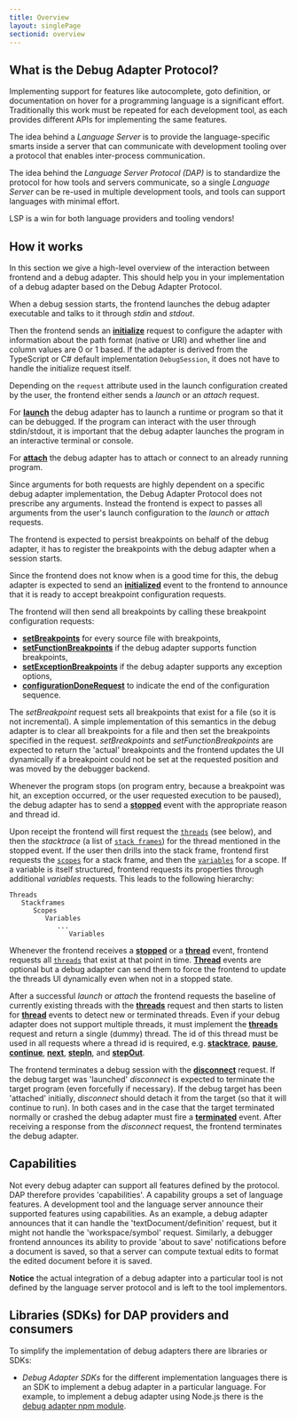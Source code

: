 ```yaml
---
title: Overview
layout: singlePage
sectionid: overview
---
```


## What is the Debug Adapter Protocol?
Implementing support for features like autocomplete, goto definition, or documentation on hover for a programming language is a significant effort. Traditionally this work must be repeated for each development tool, as each provides different APIs for implementing the same features.

The idea behind a <i>Language Server</i> is to provide the language-specific smarts inside a server that can communicate with development tooling over a protocol that enables inter-process communication.

The idea behind the <i>Language Server Protocol (DAP)</i> is to standardize the protocol for how tools and servers communicate, so a single <i>Language Server</i> can be re-used in multiple development tools, and tools can support languages with minimal effort.

LSP is a win for both language providers and tooling vendors!

## How it works

In this section we give a high-level overview of the interaction between frontend and a debug adapter.
This should help you in your implementation of a debug adapter based on the Debug Adapter Protocol.

When a debug session starts, the frontend launches the debug adapter executable and talks to it through *stdin* and *stdout*.

Then the frontend sends an [**initialize**](./specification#Requests_Initialize) request to configure the adapter with information about the path format (native or URI) and whether line and column values are 0 or 1 based.
If the adapter is derived from the TypeScript or C# default implementation `DebugSession`, it does not have to handle the initialize request itself.

Depending on the `request` attribute used in the launch configuration created by the user, the frontend either sends a *launch* or an *attach* request.

For [**launch**](./specification#Requests_Launch) the debug adapter has to launch a runtime or program so that it can be debugged.
If the program can interact with the user through stdin/stdout, it is important that the debug adapter launches the program in an interactive terminal or console.

For [**attach**](./specification#Requests_Attach) the debug adapter has to attach or connect to an already running program.

Since arguments for both requests are highly dependent on a specific debug adapter implementation, the Debug Adapter Protocol does not prescribe any arguments.
Instead the frontend is expect to passes all arguments from the user's launch configuration to the *launch* or *attach* requests.

The frontend is expected to persist breakpoints on behalf of the debug adapter, it has to register the breakpoints with the debug adapter when a session starts.

Since the frontend does not know when is a good time for this, the debug adapter is expected to send an [**initialized**](./specification#Events_Initialized) event to the frontend
to announce that it is ready to accept breakpoint configuration requests.

The frontend will then send all breakpoints by calling these breakpoint configuration requests:
* [**setBreakpoints**](./specification#Requests_SetBreakpoints) for every source file with breakpoints,
* [**setFunctionBreakpoints**](./specification#Requests_SetFunctionBreakpoints) if the debug adapter supports function breakpoints,
* [**setExceptionBreakpoints**](./specification#Requests_SetExceptionBreakpoints) if the debug adapter supports any exception options,
* [**configurationDoneRequest**](./specification#Requests_ConfigurationDone) to indicate the end of the configuration sequence.

The *setBreakpoint* request sets all breakpoints that exist for a file (so it is not incremental).
A simple implementation of this semantics in the debug adapter is to clear all breakpoints for a file and then set the breakpoints specified in the request.
*setBreakpoints* and *setFunctionBreakpoints* are expected to return the 'actual' breakpoints and the frontend updates the UI dynamically if a breakpoint could not be set at the requested position and was moved by the debugger backend.

Whenever the program stops (on program entry, because a breakpoint was hit, an exception occurred, or the user requested execution to be paused),
the debug adapter has to send a [**stopped**](./specification#Events_Stopped) event with the appropriate reason and thread id.

Upon receipt the frontend will first request the [`threads`](./specification#Types_Thread) (see below), and then the *stacktrace* (a list of [`stack frames`](./specification#Types_StackFrame)) for the thread mentioned in the stopped event.
If the user then drills into the stack frame, frontend first requests the [`scopes`](./specification#Types_Scope) for a stack frame, and then the [`variables`](./specification#Types_Variable) for a scope.
If a variable is itself structured, frontend requests its properties through additional *variables* requests.
This leads to the following hierarchy:

```
Threads
   Stackframes
      Scopes
         Variables
            ...
               Variables
```

Whenever the frontend receives a [**stopped**](./specification#Events_Stopped) or a [**thread**](./specification#Events_Thread) event, frontend requests all [`threads`](./specification#Types_Thread) that exist at that point in time. [**Thread**](./specification#Events_Thread) events are optional but a debug adapter can send them to force the frontend to update the threads UI dynamically even when not in a stopped state.

After a successful *launch* or *attach* the frontend requests the baseline of currently existing threads with the [**threads**](./specification#Requests_Threads) request and then starts to listen for [**thread**](./specification#Events_Thread) events to detect new or terminated threads. Even if your debug adapter does not support multiple threads, it must implement the [**threads**](./specification#Requests_Threads) request and return a single (dummy) thread. The id of this thread must be used in all requests where a thread id is required, e.g. [**stacktrace**](./specification#Requests_Stacktrace), [**pause**](./specification#Requests_Pause), [**continue**](./specification#Requests_Continue), [**next**](./specification#Requests_Next), [**stepIn**](./specification#Requests_StepIn), and [**stepOut**](./specification#Requests_StepOut).

The frontend terminates a debug session with the [**disconnect**](./specification#Requests_Disconnect) request.
If the debug target was 'launched' *disconnect* is expected to terminate the target program (even forcefully if necessary).
If the debug target has been 'attached' initially, *disconnect* should detach it from the target (so that it will continue to run).
In both cases and in the case that the target terminated normally or crashed the debug adapter must fire a [**terminated**](./specification#Events_Terminated) event.
After receiving a response from the *disconnect* request, the frontend terminates the debug adapter.

## Capabilities

Not every debug adapter can support all features defined by the protocol. DAP therefore provides  'capabilities'. A capability groups a set of language features. A development tool and the language server announce their supported features using capabilities. As an example, a debug adapter announces that it can handle the 'textDocument/definition' request, but it might not handle the 'workspace/symbol' request. Similarly, a debugger frontend announces its ability to provide 'about to save' notifications before a document is saved, so that a server can compute textual edits to format the edited document before it is saved.

**Notice** the actual integration of a debug adapter into a particular tool is not defined by the language server protocol and is left to the tool implementors.

## Libraries (SDKs) for DAP providers and consumers

To simplify the implementation of debug adapters there are libraries or SDKs:

- *Debug Adapter SDKs* for the different implementation languages there is an SDK to implement a debug adapter in a particular language. For example, to implement a debug adapter using Node.js there is the [debug adapter npm module](https://www.npmjs.com/package/vscode-debugadapter).
